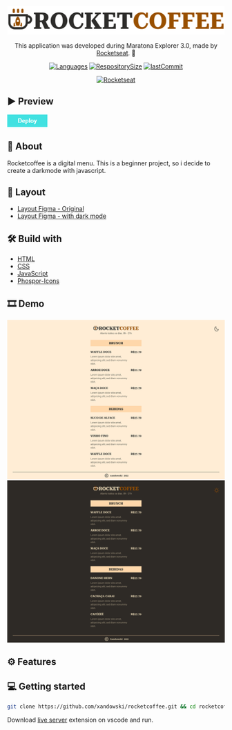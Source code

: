 <div align="center">

<h1></h1>
<img align="" width="" src="src/assets/logo-github.svg">

This application was developed during Maratona Explorer 3.0, made by [Rocketseat](https://rocketseat.com.br/). 🚀

</div>

<div align="center">

[![Languages](https://img.shields.io/github/languages/count/xandowski/rocketcoffee?color=995000)]()
[![RespositorySize](https://img.shields.io/github/repo-size/xandowski/rocketcoffee?color=995000)]()
[![lastCommit](https://img.shields.io/github/last-commit/xandowski/rocketcoffee?color=995000)]()

[![Rocketseat](https://badgen.net/discord/members/Rocketseat?color=995000)](https://discord.gg/rocketseat)
</div>

## ▶ Preview

[![button](src/assets/button.png)](https://xandowski-rocketcoffe.netlify.app/)

## 📃 About

Rocketcoffee is a digital menu. This is a beginner project, so i decide to create a darkmode with javascript.

## 🎨 Layout

- [Layout Figma - Original](https://www.figma.com/community/file/1138209866997102496)
- [Layout Figma - with dark mode](https://www.figma.com/file/WtUcuq9qzh5Iz2GmKAJi1x/RocketCoffee-(Community)?node-id=508%3A2)

## 🛠 Build with

- [HTML]()
- [CSS]()
- [JavaScript](https://tailwindcss.com/)
- [Phospor-Icons](https://nodejs.org/en/)

## 🎞 Demo

<img src="src/assets/tela.svg">
<img src="src/assets/tela-dark.svg">

## ⚙ Features



## 💻 Getting started

```sh
git clone https://github.com/xandowski/rocketcoffee.git && cd rocketcoffee
```

Download [live server](https://marketplace.visualstudio.com/items?itemName=ritwickdey.LiveServer) extension on vscode and run.
